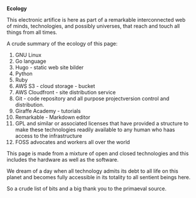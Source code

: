 **Ecology**

This electronic artifice is here as part of a remarkable interconnected web of minds, technologies, and possibly universes, that reach and touch all things from all times.

A crude summary of the ecology of this page:

1. GNU Linux
2. Go language
3. Hugo - static web site bilder
4. Python
5. Ruby
6. AWS S3 - cloud storage - bucket
7. AWS Cloudfront - site distribution service
8. Git - code repository and all purpose projectversion control and distribution.
9. Giraffe Academy - tutorials
10. Remarkable - Markdown editor
11. GPL and similar or associated licenses that have provided a structure to make these technologies readily available to any human who haas access to the infrastructure
12. FOSS advocates and workers all over the world


This page is made from a mixture of open and closed technologies and this includes the hardware as well as the software.

We dream of a day when all technology admits its debt to all life on this planet and becomes fully accessible in its totality to all sentient beings here.

So a crude list of bits and a big thank you to the primaeval source.
